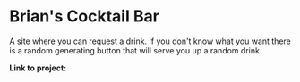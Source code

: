 # Brian's Cocktail Bar
A site where you can request a drink. If you don't know what you want there is a random generating button that will serve you up a random drink.

**Link to project:** 

